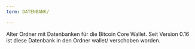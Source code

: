 ```yaml
---
term: DATENBANK/

---
```

Alter Ordner mit Datenbanken für die Bitcoin Core Wallet. Seit Version 0.16 ist diese Datenbank in den Ordner wallet/ verschoben worden.